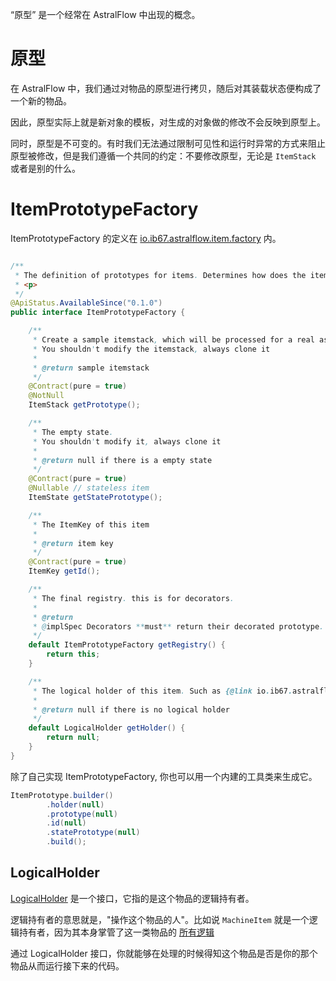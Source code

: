 “原型” 是一个经常在 AstralFlow 中出现的概念。

# 原型

在 AstralFlow 中，我们通过对物品的原型进行拷贝，随后对其装载状态便构成了一个新的物品。

因此，原型实际上就是新对象的模板，对生成的对象做的修改不会反映到原型上。

同时，原型是不可变的。有时我们无法通过限制可见性和运行时异常的方式来阻止原型被修改，但是我们遵循一个共同的约定：不要修改原型，无论是 `ItemStack` 或者是别的什么。

# ItemPrototypeFactory

ItemPrototypeFactory
的定义在 [io.ib67.astralflow.item.factory](https://flow.bukkit.rip/javadoc/io/ib67/astralflow/item/factory/ItemPrototypeFactory.html)
内。

```java

/**
 * The definition of prototypes for items. Determines how does the item look like ({@link #getPrototype()}) and its empty state ({@link #getStatePrototype()})
 * <p>
 */
@ApiStatus.AvailableSince("0.1.0")
public interface ItemPrototypeFactory {

    /**
     * Create a sample itemstack, which will be processed for a real astral item. (attach data)
     * You shouldn't modify the itemstack, always clone it
     *
     * @return sample itemstack
     */
    @Contract(pure = true)
    @NotNull
    ItemStack getPrototype();

    /**
     * The empty state.
     * You shouldn't modify it, always clone it
     *
     * @return null if there is a empty state
     */
    @Contract(pure = true)
    @Nullable // stateless item
    ItemState getStatePrototype();

    /**
     * The ItemKey of this item
     *
     * @return item key
     */
    @Contract(pure = true)
    ItemKey getId();

    /**
     * The final registry. this is for decorators.
     *
     * @return
     * @implSpec Decorators **must** return their decorated prototype.
     */
    default ItemPrototypeFactory getRegistry() {
        return this;
    }

    /**
     * The logical holder of this item. Such as {@link io.ib67.astralflow.api.item.machine.MachineItem}
     *
     * @return null if there is no logical holder
     */
    default LogicalHolder getHolder() {
        return null;
    }
}
```

除了自己实现 ItemPrototypeFactory, 你也可以用一个内建的工具类来生成它。

```java
ItemPrototype.builder()
        .holder(null)
        .prototype(null)
        .id(null)
        .statePrototype(null)
        .build();
```

## LogicalHolder

[LogicalHolder](https://flow.bukkit.rip/javadoc/io/ib67/astralflow/item/LogicalHolder.html) 是一个接口，它指的是这个物品的逻辑持有者。

逻辑持有者的意思就是，"操作这个物品的人"。比如说 `MachineItem`
就是一个逻辑持有者，因为其本身掌管了这一类物品的 [所有逻辑](https://github.com/InlinedLambdas/AstralFlow/blob/main/src/main/java/io/ib67/astralflow/api/item/machine/MachineItem.java)

通过 LogicalHolder 接口，你就能够在处理的时候得知这个物品是否是你的那个物品从而运行接下来的代码。

